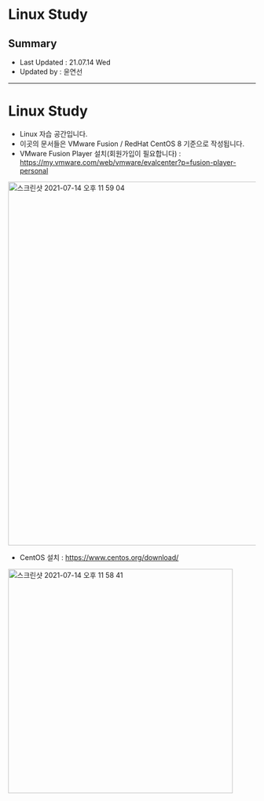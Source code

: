 Linux Study
====================================
## Summary
- Last Updated : 21.07.14 Wed   
- Updated by : 윤연선
-----------------------------------
# Linux Study

* Linux 자습 공간입니다.
* 이곳의 문서들은 VMware Fusion / RedHat CentOS 8 기준으로 작성됩니다.
* VMware Fusion Player 설치(회원가입이 필요합니다) : https://my.vmware.com/web/vmware/evalcenter?p=fusion-player-personal
   
<img width="741" alt="스크린샷 2021-07-14 오후 11 59 04" src="https://user-images.githubusercontent.com/57285121/125644787-f9ecc9b9-d534-453f-a87d-517a5b1c801b.png">
   
* CentOS 설치 : https://www.centos.org/download/
   
<img width="457" alt="스크린샷 2021-07-14 오후 11 58 41" src="https://user-images.githubusercontent.com/57285121/125644685-6fd7b274-399b-47fb-a556-5353b814a79e.png">
   

